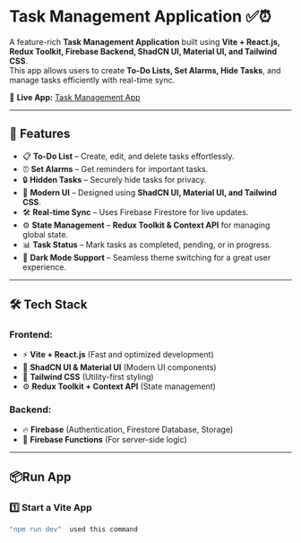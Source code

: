 # Task Management Application ✅⏰  

A feature-rich **Task Management Application** built using **Vite + React.js, Redux Toolkit, Firebase Backend, ShadCN UI, Material UI, and Tailwind CSS**.  
This app allows users to create **To-Do Lists, Set Alarms, Hide Tasks**, and manage tasks efficiently with real-time sync.  

🔗 **Live App:** [Task Management App](https://todo-management-fd3af.web.app/)  

---

## 🚀 Features  

- 📋 **To-Do List** – Create, edit, and delete tasks effortlessly.  
- ⏰ **Set Alarms** – Get reminders for important tasks.  
- 🔒 **Hidden Tasks** – Securely hide tasks for privacy.  
- 🎨 **Modern UI** – Designed using **ShadCN UI, Material UI, and Tailwind CSS**.  
- 🛠 **Real-time Sync** – Uses Firebase Firestore for live updates.  
- ⚙ **State Management** – **Redux Toolkit & Context API** for managing global state.  
- 📊 **Task Status** – Mark tasks as completed, pending, or in progress.  
- 🌙 **Dark Mode Support** – Seamless theme switching for a great user experience.  

---

## 🛠️ Tech Stack  

### **Frontend:**  
- ⚡ **Vite + React.js** (Fast and optimized development)  
- 🎨 **ShadCN UI & Material UI** (Modern UI components)  
- 💅 **Tailwind CSS** (Utility-first styling)  
- ⚙ **Redux Toolkit + Context API** (State management)  

### **Backend:**  
- 🔥 **Firebase** (Authentication, Firestore Database, Storage)  
- 🚀 **Firebase Functions** (For server-side logic)  

---

## 📦Run App

### **1️⃣ Start a Vite App**  
```sh
"npm run dev"  used this command
